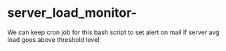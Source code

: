 # server_load_monitor-
We can keep cron job for this bash script to set alert on mail if server avg load goes above threshold level
